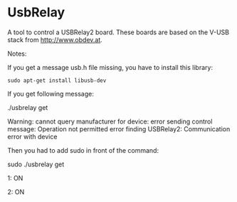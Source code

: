 UsbRelay
========

A tool to control a USBRelay2 board.
These boards are based on the V-USB stack from http://www.obdev.at.

Notes:

If you get a message usb.h file missing, you have to install this library:

	sudo apt-get install libusb-dev

If you get following message:

./usbrelay get

Warning: cannot query manufacturer for device: error sending control message: Operation not permitted
error finding USBRelay2: Communication error with device

Then you had to add sudo in front of the command:

sudo ./usbrelay get

 1: ON

 2: ON
 
 
